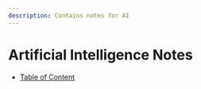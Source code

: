 ```yaml
---
description: Contains notes for AI
---
```


# Artificial Intelligence Notes

* [Table of Content](https://github.com/niluwin/Book-AI/blob/main/SUMMARY.md)

